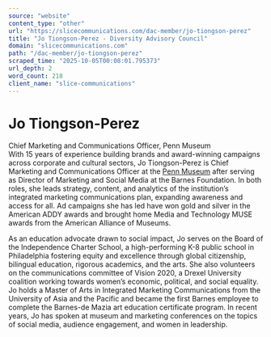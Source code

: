 ```yaml
---
source: "website"
content_type: "other"
url: "https://slicecommunications.com/dac-member/jo-tiongson-perez"
title: "Jo Tiongson-Perez - Diversity Advisory Council"
domain: "slicecommunications.com"
path: "/dac-member/jo-tiongson-perez"
scraped_time: "2025-10-05T00:08:01.795373"
url_depth: 2
word_count: 218
client_name: "slice-communications"
---
```


# Jo Tiongson-Perez

Chief Marketing and Communications Officer, Penn Museum  
With 15 years of experience building brands and award-winning campaigns across corporate and cultural sectors, Jo Tiongson-Perez is Chief Marketing and Communications Officer at the [Penn Museum](https://www.penn.museum) after serving as Director of Marketing and Social Media at the Barnes Foundation. In both roles, she leads strategy, content, and analytics of the institution’s integrated marketing communications plan, expanding awareness and access for all. Ad campaigns she has led have won gold and silver in the American ADDY awards and brought home Media and Technology MUSE awards from the American Alliance of Museums.

As an education advocate drawn to social impact, Jo serves on the Board of the Independence Charter School, a high-performing K-8 public school in Philadelphia fostering equity and excellence through global citizenship, bilingual education, rigorous academics, and the arts. She also volunteers on the communications committee of Vision 2020, a Drexel University coalition working towards women’s economic, political, and social equality. Jo holds a Master of Arts in Integrated Marketing Communications from the University of Asia and the Pacific and became the first Barnes employee to complete the Barnes-de Mazia art education certificate program. In recent years, Jo has spoken at museum and marketing conferences on the topics of social media, audience engagement, and women in leadership.